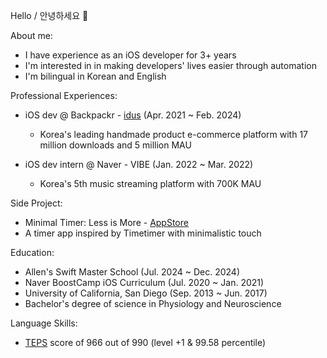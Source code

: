 Hello / 안녕하세요 👋

About me:

- I have experience as an iOS developer for 3+ years
- I'm interested in in making developers' lives easier through automation
- I'm bilingual in Korean and English

Professional Experiences:

- iOS dev @ Backpackr - [idus](https://www.idus.com/v2/) (Apr. 2021 ~ Feb. 2024)
  - Korea's leading handmade product e-commerce platform with 17 million downloads and 5 million MAU 


- iOS dev intern @ Naver - VIBE (Jan. 2022 ~ Mar. 2022)
  - Korea's 5th music streaming platform with 700K MAU

Side Project:

- Minimal Timer: Less is More - [AppStore](https://apps.apple.com/app/minimal-timer-less-is-more/id6471897330?l=en-GB)
 - A timer app inspired by Timetimer with minimalistic touch

Education:

- Allen's Swift Master School (Jul. 2024 ~ Dec. 2024)
- Naver BoostCamp iOS Curriculum (Jul. 2020 ~ Jan. 2021)
- University of California, San Diego (Sep. 2013 ~ Jun. 2017)
 - Bachelor's degree of science in Physiology and Neuroscience 

Language Skills:

- [TEPS](https://en.teps.or.kr/about_teps.html) score of 966 out of 990 (level +1 & 99.58 percentile)
